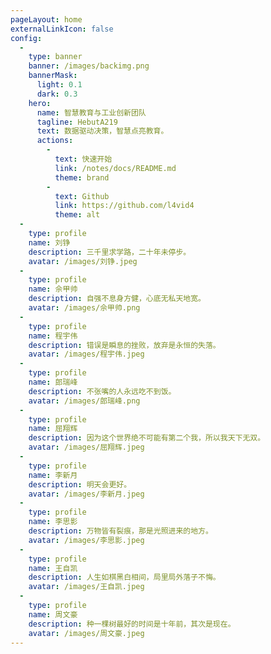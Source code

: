```yaml
---
pageLayout: home
externalLinkIcon: false
config:
  -
    type: banner
    banner: /images/backimg.png
    bannerMask:
      light: 0.1
      dark: 0.3
    hero:
      name: 智慧教育与工业创新团队
      tagline: HebutA219
      text: 数据驱动决策，智慧点亮教育。
      actions:
        -
          text: 快速开始
          link: /notes/docs/README.md
          theme: brand
        -
          text: Github
          link: https://github.com/l4vid4
          theme: alt
  -
    type: profile
    name: 刘铮
    description: 三千里求学路，二十年未停步。
    avatar: /images/刘铮.jpeg
  -
    type: profile
    name: 佘甲帅
    description: 自强不息身方健，心底无私天地宽。
    avatar: /images/佘甲帅.png
  -
    type: profile
    name: 程宇伟
    description: 错误是瞬息的挫败，放弃是永恒的失落。
    avatar: /images/程宇伟.jpeg
  -
    type: profile
    name: 郎瑞峰
    description: 不张嘴的人永远吃不到饭。
    avatar: /images/郎瑞峰.png
  -
    type: profile
    name: 屈翔辉
    description: 因为这个世界绝不可能有第二个我，所以我天下无双。
    avatar: /images/屈翔辉.jpeg
  -
    type: profile
    name: 李新月
    description: 明天会更好。
    avatar: /images/李新月.jpeg
  -
    type: profile
    name: 李思影
    description: 万物皆有裂痕，那是光照进来的地方。
    avatar: /images/李思影.jpeg
  -
    type: profile
    name: 王自凯
    description: 人生如棋黑白相间，局里局外落子不悔。
    avatar: /images/王自凯.jpeg
  -
    type: profile
    name: 周文豪
    description: 种一棵树最好的时间是十年前，其次是现在。
    avatar: /images/周文豪.jpeg
---
```

